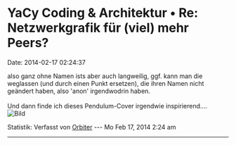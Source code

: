 YaCy Coding & Architektur • Re: Netzwerkgrafik für (viel) mehr Peers?
=====================================================================

Date: 2014-02-17 02:24:37

also ganz ohne Namen ists aber auch langweilig, ggf. kann man die
weglassen (und durch einen Punkt ersetzen), die ihren Namen nicht
geändert haben, also \'anon\' irgendwodrin haben.\
\
Und dann finde ich dieses Pendulum-Cover irgendwie inspirierend\....\
![Bild](http://pagnal.files.wordpress.com/2010/05/in-silico.jpg?w=490)

Statistik: Verfasst von
[Orbiter](http://forum.yacy-websuche.de/memberlist.php?mode=viewprofile&u=2)
--- Mo Feb 17, 2014 2:24 am

------------------------------------------------------------------------
